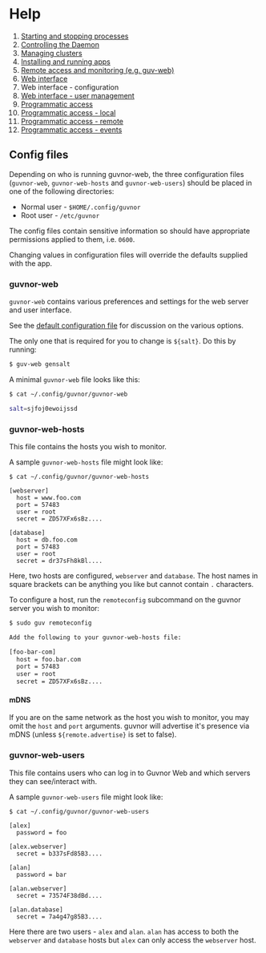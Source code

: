 # Help

1. [Starting and stopping processes](processes.md)
1. [Controlling the Daemon](daemon.md)
1. [Managing clusters](clusters.md)
1. [Installing and running apps](apps.md)
1. [Remote access and monitoring (e.g. guv-web)](remote.md)
1. [Web interface](web.md)
1. Web interface - configuration
1. [Web interface - user management](web-users.md)
1. [Programmatic access](programmatic-access.md)
1. [Programmatic access - local](programmatic-access-local.md)
1. [Programmatic access - remote](programmatic-access-remote.md)
1. [Programmatic access - events](programmatic-access-events.md)

## Config files

Depending on who is running guvnor-web, the three configuration files (`guvnor-web`, `guvnor-web-hosts` and `guvnor-web-users`) should be placed in one of the following directories:

 * Normal user - `$HOME/.config/guvnor`
 * Root user - `/etc/guvnor`

The config files contain sensitive information so should have appropriate permissions applied to them, i.e. `0600`.

Changing values in configuration files will override the defaults supplied with the app.

### guvnor-web

`guvnor-web` contains various preferences and settings for the web server and user interface.

See the [default configuration file](../guvnor-web) for discussion on the various options.

The only one that is required for you to change is `${salt}`.  Do this by running:

```sh
$ guv-web gensalt
```

A minimal `guvnor-web` file looks like this:

```sh
$ cat ~/.config/guvnor/guvnor-web

salt=sjfoj0ewoijssd
```

### guvnor-web-hosts

This file contains the hosts you wish to monitor.

A sample `guvnor-web-hosts` file might look like:

```
$ cat ~/.config/guvnor/guvnor-web-hosts

[webserver]
  host = www.foo.com
  port = 57483
  user = root
  secret = ZD57XFx6sBz....

[database]
  host = db.foo.com
  port = 57483
  user = root
  secret = dr37sFh8kBl....
```

Here, two hosts are configured, `webserver` and `database`.  The host names in square brackets can be anything you like but cannot contain `.` characters.

To configure a host, run the `remoteconfig` subcommand on the guvnor server you wish to monitor:

```sh
$ sudo guv remoteconfig

Add the following to your guvnor-web-hosts file:

[foo-bar-com]
  host = foo.bar.com
  port = 57483
  user = root
  secret = ZD57XFx6sBz....
```

#### mDNS

If you are on the same network as the host you wish to monitor, you may omit the `host` and `port` arguments.  guvnor will advertise it's presence via mDNS (unless `${remote.advertise}` is set to false).

### guvnor-web-users

This file contains users who can log in to Guvnor Web and which servers they can see/interact with.

A sample `guvnor-web-users` file might look like:

```
$ cat ~/.config/guvnor/guvnor-web-users

[alex]
  password = foo

[alex.webserver]
  secret = b337sFd85B3....

[alan]
  password = bar

[alan.webserver]
  secret = 73574F38dBd....

[alan.database]
  secret = 7a4g47g85B3....
```

Here there are two users - `alex` and `alan`.  `alan` has access to both the `webserver` and `database` hosts but `alex` can only access the `webserver` host.
